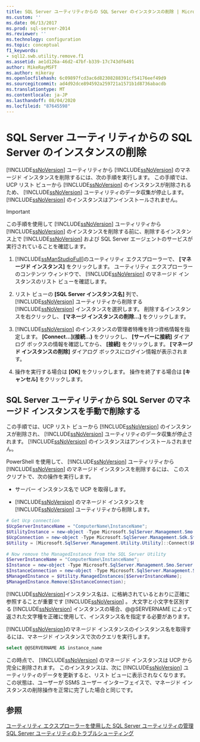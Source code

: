 ```yaml
---
title: SQL Server ユーティリティからの SQL Server のインスタンスの削除 | Microsoft Docs
ms.custom: ''
ms.date: 06/13/2017
ms.prod: sql-server-2014
ms.reviewer: ''
ms.technology: configuration
ms.topic: conceptual
f1_keywords:
- sql12.swb.utility.remove.f1
ms.assetid: ae1d126a-46d2-47bf-b339-17c743df6491
author: MikeRayMSFT
ms.author: mikeray
ms.openlocfilehash: 6c09897fcd3ac6d82308288391cf54176eef49d9
ms.sourcegitcommit: ad4d92dce894592a259721a1571b1d8736abacdb
ms.translationtype: MT
ms.contentlocale: ja-JP
ms.lasthandoff: 08/04/2020
ms.locfileid: "87645598"
---
```

# <a name="remove-an-instance-of-sql-server-from-the-sql-server-utility"></a>SQL Server ユーティリティからの SQL Server のインスタンスの削除
  [!INCLUDE[ssNoVersion](../../includes/ssnoversion-md.md)] ユーティリティから [!INCLUDE[ssNoVersion](../../includes/ssnoversion-md.md)] のマネージド インスタンスを削除するには、次の手順を実行します。 この手順では、UCP リスト ビューから [!INCLUDE[ssNoVersion](../../includes/ssnoversion-md.md)] のインスタンスが削除されるため、 [!INCLUDE[ssNoVersion](../../includes/ssnoversion-md.md)] ユーティリティのデータ収集が停止します。 [!INCLUDE[ssNoVersion](../../includes/ssnoversion-md.md)] のインスタンスはアンインストールされません。  
  
> [!IMPORTANT]  
>  この手順を使用して [!INCLUDE[ssNoVersion](../../includes/ssnoversion-md.md)] ユーティリティから [!INCLUDE[ssNoVersion](../../includes/ssnoversion-md.md)] のインスタンスを削除する前に、削除するインスタンス上で [!INCLUDE[ssNoVersion](../../includes/ssnoversion-md.md)] および SQL Server エージェントのサービスが実行されていることを確認します。  
  
1.  [!INCLUDE[ssManStudioFull](../../includes/ssmanstudiofull-md.md)]のユーティリティ エクスプローラーで、 **[マネージド インスタンス]** をクリックします。 ユーティリティ エクスプローラーのコンテンツ ウィンドウで、 [!INCLUDE[ssNoVersion](../../includes/ssnoversion-md.md)] のマネージド インスタンスのリスト ビューを確認します。  
  
2.  リスト ビューの **[SQL Server インスタンス名]** 列で、 [!INCLUDE[ssNoVersion](../../includes/ssnoversion-md.md)] ユーティリティから削除する [!INCLUDE[ssNoVersion](../../includes/ssnoversion-md.md)] インスタンスを選択します。 削除するインスタンスを右クリックし、 **[マネージ インスタンスの削除...]** をクリックします。  
  
3.  [!INCLUDE[ssNoVersion](../../includes/ssnoversion-md.md)] のインスタンスの管理者特権を持つ資格情報を指定します。 **[Connect...]\(接続...\)** をクリックし、 **[サーバーに接続]** ダイアログ ボックスの情報を確認してから、 **[接続]** をクリックします。 **[マネージド インスタンスの削除]** ダイアログ ボックスにログイン情報が表示されます。  
  
4.  操作を実行する場合は **[OK]** をクリックします。 操作を終了する場合は **[キャンセル]** をクリックします。  
  
## <a name="manually-remove-a-managed-instance-of-sql-server-from-a-sql-server-utility"></a>SQL Server ユーティリティから SQL Server のマネージド インスタンスを手動で削除する  
 この手順では、UCP リスト ビューから [!INCLUDE[ssNoVersion](../../includes/ssnoversion-md.md)] のインスタンスが削除され、 [!INCLUDE[ssNoVersion](../../includes/ssnoversion-md.md)] ユーティリティのデータ収集が停止されます。 [!INCLUDE[ssNoVersion](../../includes/ssnoversion-md.md)] のインスタンスはアンインストールされません。  
  
 PowerShell を使用して、 [!INCLUDE[ssNoVersion](../../includes/ssnoversion-md.md)] ユーティリティから [!INCLUDE[ssNoVersion](../../includes/ssnoversion-md.md)] のマネージド インスタンスを削除するには、 このスクリプトで、次の操作を実行します。  
  
-   サーバー インスタンス名で UCP を取得します。  
  
-   [!INCLUDE[ssNoVersion](../../includes/ssnoversion-md.md)] のマネージド インスタンスを [!INCLUDE[ssNoVersion](../../includes/ssnoversion-md.md)] ユーティリティから削除します。  
  
```powershell
# Get Ucp connection  
$UcpServerInstanceName = "ComputerName\InstanceName";  
$UtilityInstance = new-object -Type Microsoft.SqlServer.Management.Smo.Server $UcpServerInstanceName;  
$UcpConnection = new-object -Type Microsoft.SqlServer.Management.Sdk.Sfc.SqlStoreConnection $UtilityInstance.ConnectionContext.SqlConnectionObject;  
$Utility = [Microsoft.SqlServer.Management.Utility.Utility]::Connect($UcpConnection);  
  
# Now remove the ManagedInstance from the SQL Server Utility  
$ServerInstanceName = "ComputerName\InstanceName";  
$Instance = new-object -Type Microsoft.SqlServer.Management.Smo.Server $ServerInstanceName;  
$InstanceConnection = new-object -Type Microsoft.SqlServer.Management.Sdk.Sfc.SqlStoreConnection $Instance.ConnectionContext.SqlConnectionObject;  
$ManagedInstance = $Utility.ManagedInstances[$ServerInstanceName];  
$ManagedInstance.Remove($InstanceConnection);  
```  
  
[!INCLUDE[ssNoVersion](../../includes/ssnoversion-md.md)]インスタンス名は、に格納されているとおりに正確に参照することが重要です [!INCLUDE[ssNoVersion](../../includes/ssnoversion-md.md)] 。 大文字と小文字を区別する [!INCLUDE[ssNoVersion](../../includes/ssnoversion-md.md)] インスタンスの場合、@@SERVERNAME によって返された文字種を正確に使用して、インスタンス名を指定する必要があります。 

[!INCLUDE[ssNoVersion](../../includes/ssnoversion-md.md)]のマネージド インスタンスのインスタンス名を取得するには、マネージド インスタンスで次のクエリを実行します。  
  
```sql
select @@SERVERNAME AS instance_name  
```  
  
 この時点で、 [!INCLUDE[ssNoVersion](../../includes/ssnoversion-md.md)] のマネージド インスタンスは UCP から完全に削除されます。 このインスタンスは、次に [!INCLUDE[ssNoVersion](../../includes/ssnoversion-md.md)] ユーティリティのデータを更新すると、リスト ビューに表示されなくなります。 この状態は、ユーザーが SSMS ユーザー インターフェイスで、マネージド インスタンスの削除操作を正常に完了した場合と同じです。  
  
## <a name="see-also"></a>参照  
 [ユーティリティ エクスプローラーを使用した SQL Server ユーティリティの管理](use-utility-explorer-to-manage-the-sql-server-utility.md)   
 [SQL Server ユーティリティのトラブルシューティング](../../database-engine/troubleshoot-the-sql-server-utility.md)  
